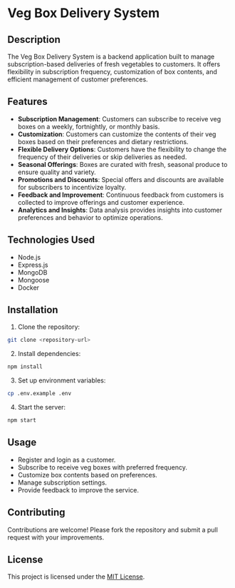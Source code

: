 # Veg Box Delivery System

## Description

The Veg Box Delivery System is a backend application built to manage subscription-based deliveries of fresh vegetables to customers. It offers flexibility in subscription frequency, customization of box contents, and efficient management of customer preferences.

## Features

- **Subscription Management**: Customers can subscribe to receive veg boxes on a weekly, fortnightly, or monthly basis.
- **Customization**: Customers can customize the contents of their veg boxes based on their preferences and dietary restrictions.
- **Flexible Delivery Options**: Customers have the flexibility to change the frequency of their deliveries or skip deliveries as needed.
- **Seasonal Offerings**: Boxes are curated with fresh, seasonal produce to ensure quality and variety.
- **Promotions and Discounts**: Special offers and discounts are available for subscribers to incentivize loyalty.
- **Feedback and Improvement**: Continuous feedback from customers is collected to improve offerings and customer experience.
- **Analytics and Insights**: Data analysis provides insights into customer preferences and behavior to optimize operations.

## Technologies Used

- Node.js
- Express.js
- MongoDB
- Mongoose
- Docker

## Installation

1. Clone the repository:

```bash
git clone <repository-url>
```

2. Install dependencies:

```bash
npm install
```

3. Set up environment variables:

```bash
cp .env.example .env
```

4. Start the server:
```bash
npm start
```

## Usage

- Register and login as a customer.
- Subscribe to receive veg boxes with preferred frequency.
- Customize box contents based on preferences.
- Manage subscription settings.
- Provide feedback to improve the service.

## Contributing

Contributions are welcome! Please fork the repository and submit a pull request with your improvements.

## License

This project is licensed under the [MIT License](LICENSE).
